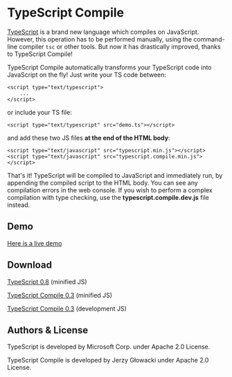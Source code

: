 TypeScript Compile
==================

[TypeScript](http://www.typescriptlang.org) is a brand new language which compiles on JavaScript. However, this operation has to be performed manually, using the command-line compiler `tsc` or other tools. But now it has drastically improved, thanks to TypeScript Compile!

TypeScript Compile automatically transforms your TypeScript code into JavaScript on the fly! Just write your TS code between:

    <script type="text/typescript">
        ...
    </script>

or include your TS file:

    <script type="text/typescript" src="demo.ts"></script>

and add these two JS files **at the end of the HTML body**:

    <script type="text/javascript" src="typescript.min.js"></script>
    <script type="text/javascript" src="typescript.compile.min.js"></script>

That's it! TypeScript will be compiled to JavaScript and immediately run, by appending the compiled script to the HTML body. You can see any compilation errors in the web console. If you wish to perform a complex compilation with type checking, use the **typescript.compile.dev.js** file instead.


Demo
----

[Here is a live demo](http://niutech.github.io/typescript-compile/demo/demo.html)


Download
--------

[TypeScript 0.8](https://raw.github.com/niutech/typescript-compile/gh-pages/js/typescript.min.js) (minified JS)

[TypeScript Compile 0.3](https://raw.github.com/niutech/typescript-compile/gh-pages/js/typescript.compile.min.js) (minified JS)

[TypeScript Compile 0.3](https://raw.github.com/niutech/typescript-compile/gh-pages/js/typescript.compile.dev.js) (development JS)


Authors & License
----------------

TypeScript is developed by Microsoft Corp. under Apache 2.0 License.

TypeScript Compile is developed by Jerzy Głowacki under Apache 2.0 License.
